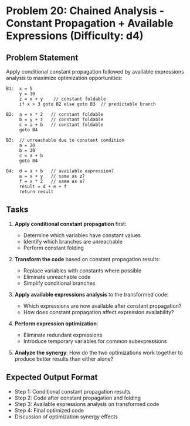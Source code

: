 # Problem 20: Chained Analysis - Constant Propagation + Available Expressions (Difficulty: d4)

## Problem Statement

Apply conditional constant propagation followed by available expressions analysis to maximize optimization opportunities:

```
B1:  x = 5
     y = 10
     z = x + y    // constant foldable
     if x > 3 goto B2 else goto B3  // predictable branch

B2:  a = x * 2   // constant foldable
     b = y + z   // constant foldable
     c = a + b   // constant foldable
     goto B4

B3:  // unreachable due to constant condition
     a = 20
     b = 30
     c = a + b
     goto B4

B4:  d = a + b   // available expression?
     e = x + y   // same as z?
     f = x * 2   // same as a?
     result = d + e + f
     return result
```

## Tasks

1. **Apply conditional constant propagation** first:
   - Determine which variables have constant values
   - Identify which branches are unreachable
   - Perform constant folding

2. **Transform the code** based on constant propagation results:
   - Replace variables with constants where possible
   - Eliminate unreachable code
   - Simplify conditional branches

3. **Apply available expressions analysis** to the transformed code:
   - Which expressions are now available after constant propagation?
   - How does constant propagation affect expression availability?

4. **Perform expression optimization**:
   - Eliminate redundant expressions
   - Introduce temporary variables for common subexpressions

5. **Analyze the synergy**: How do the two optimizations work together to produce better results than either alone?

## Expected Output Format

- Step 1: Conditional constant propagation results
- Step 2: Code after constant propagation and folding
- Step 3: Available expressions analysis on transformed code
- Step 4: Final optimized code
- Discussion of optimization synergy effects